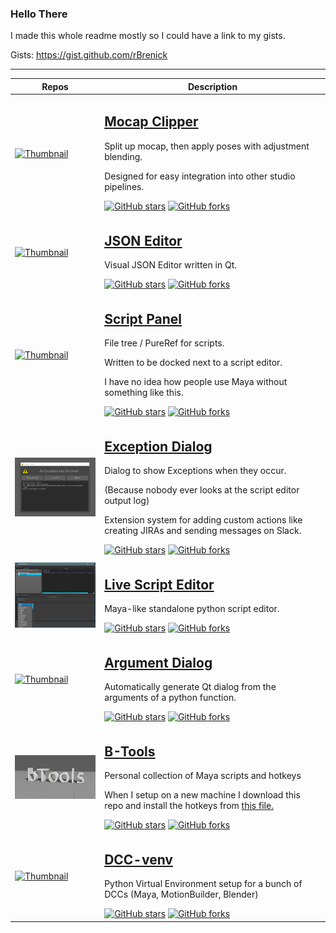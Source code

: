 ### Hello There

I made this whole readme mostly so I could have a link to my gists.

Gists: https://gist.github.com/rBrenick

<hr>


 
<table>
  <thead>
    <tr>
    <th>Repos</th>
    <th>Description</th>
    </tr>
  </thead>
  <tbody>
    <tr>
      <td>
        <a href="https://github.com/rBrenick/mocap-clipper"><img src="https://github.com/rBrenick/mocap-clipper/blob/main/docs/header_image.png" alt="Thumbnail" width="200px"></a>
      </td>
      <td>
        <h2><a href="https://github.com/rBrenick/mocap-clipper">Mocap Clipper</a></h2>
        <p>Split up mocap, then apply poses with adjustment blending.</p>
        <p>Designed for easy integration into other studio pipelines.</p>
        <a href="https://github.com/rBrenick/mocap-clipper/stargazers"><img alt="GitHub stars" src="https://img.shields.io/github/stars/rBrenick/mocap-clipper"></a>
        <a href="https://github.com/rBrenick/mocap-clipper/network"><img alt="GitHub forks" src="https://img.shields.io/github/forks/rBrenick/mocap-clipper"></a>
      </td>
    </tr>
    <tr>
      <td>
        <a href="https://github.com/rBrenick/json-editor"><img src="https://github.com/rBrenick/json-editor/raw/master/docs/header_image.png" alt="Thumbnail" width="200px"></a>
      </td>
      <td>
        <h2><a href="https://github.com/rBrenick/json-editor">JSON Editor</a></h2>
        <p>Visual JSON Editor written in Qt.</p>
        <a href="https://github.com/rBrenick/json-editor/stargazers"><img alt="GitHub stars" src="https://img.shields.io/github/stars/rBrenick/json-editor"></a>
        <a href="https://github.com/rBrenick/json-editor/network"><img alt="GitHub forks" src="https://img.shields.io/github/forks/rBrenick/json-editor"></a>
      </td>
    </tr>
    <tr>
      <td>
        <a href="https://github.com/rBrenick/script-panel"><img src="https://github.com/rBrenick/script-panel/blob/main/docs/header_image.png" alt="Thumbnail" width="200px"></a>
      </td>
      <td>
        <h2><a href="https://github.com/rBrenick/script-panel">Script Panel</a></h2>
        <p>File tree / PureRef for scripts.</p>
        <p>Written to be docked next to a script editor.</p>
        <p>I have no idea how people use Maya without something like this.</p>
        <a href="https://github.com/rBrenick/script-panel/stargazers"><img alt="GitHub stars" src="https://img.shields.io/github/stars/rBrenick/script-panel"></a>
        <a href="https://github.com/rBrenick/script-panel/network"><img alt="GitHub forks" src="https://img.shields.io/github/forks/rBrenick/script-panel"></a>
      </td>
    </tr>
    <tr>
      <td>
        <a href="https://github.com/rBrenick/exception-dialog"><img src="https://github.com/rBrenick/exception-dialog/blob/main/docs/header_image.png" alt="Thumbnail" width="200px"></a>
      </td>
      <td>
        <h2><a href="https://github.com/rBrenick/exception-dialog">Exception Dialog</a></h2>
        <p>Dialog to show Exceptions when they occur.</p>
        <p>(Because nobody ever looks at the script editor output log)</p>
        <p>Extension system for adding custom actions like creating JIRAs and sending messages on Slack.</p>
        <a href="https://github.com/rBrenick/exception-dialog/stargazers"><img alt="GitHub stars" src="https://img.shields.io/github/stars/rBrenick/exception-dialog"></a>
        <a href="https://github.com/rBrenick/exception-dialog/network"><img alt="GitHub forks" src="https://img.shields.io/github/forks/rBrenick/exception-dialog"></a>
      </td>
    </tr>
    <tr>
     <td>
        <a href="https://github.com/rBrenick/live-script-editor"><img src="https://github.com/rBrenick/live-script-editor/raw/master/docs/tool_screenshot.png" alt="Thumbnail" width="200px"></a>
      </td>
      <td>
        <h2><a href="https://github.com/rBrenick/live-script-editor">Live Script Editor</a></h2>
        <p>Maya-like standalone python script editor.</p>
        <a href="https://github.com/rBrenick/live-script-editor/stargazers"><img alt="GitHub stars" src="https://img.shields.io/github/stars/rBrenick/live-script-editor"></a>
        <a href="https://github.com/rBrenick/live-script-editor/network"><img alt="GitHub forks" src="https://img.shields.io/github/forks/rBrenick/live-script-editor"></a>
      </td>
    </tr>
    <tr>
      <td>
        <a href="https://github.com/rBrenick/argument-dialog"><img src="https://github.com/rBrenick/argument-dialog/raw/master/docs/tool_screenshot.png" alt="Thumbnail" width="200px"></a>
      </td>
      <td>
        <h2><a href="https://github.com/rBrenick/argument-dialog">Argument Dialog</a></h2>
        <p>Automatically generate Qt dialog from the arguments of a python function.</p>
        <a href="https://github.com/rBrenick/argument-dialog/stargazers"><img alt="GitHub stars" src="https://img.shields.io/github/stars/rBrenick/argument-dialog"></a>
        <a href="https://github.com/rBrenick/argument-dialog/network"><img alt="GitHub forks" src="https://img.shields.io/github/forks/rBrenick/argument-dialog"></a>
      </td>
    </tr>
    <tr>
      <td>
        <a href="https://github.com/rBrenick/b-tools"><img src="https://github.com/rBrenick/b-tools/raw/master/docs/header_image.png" alt="Thumbnail" width="200px"></a>
      </td>
      <td>
        <h2><a href="https://github.com/rBrenick/b-tools">B-Tools</a></h2>
        <p>Personal collection of Maya scripts and hotkeys</p>
        <p>When I setup on a new machine I download this repo and install the hotkeys from <a href="https://github.com/rBrenick/b-tools/blob/master/b_tools/utilities/hotkeys.py">this file.</a></p>
        <a href="https://github.com/rBrenick/b-tools/stargazers"><img alt="GitHub stars" src="https://img.shields.io/github/stars/rBrenick/b-tools"></a>
        <a href="https://github.com/rBrenick/b-tools/network"><img alt="GitHub forks" src="https://img.shields.io/github/forks/rBrenick/b-tools"></a>
      </td>
    </tr>
    <tr>
      <td>
        <a href="https://github.com/rBrenick/dcc-venv"><img src="https://github.com/rBrenick/dcc-venv/blob/master/docs/header_image.png" alt="Thumbnail" width="200px"></a>
      </td>
      <td>
        <h2><a href="https://github.com/rBrenick/dcc-venv">DCC-venv </a></h2>
        <p>Python Virtual Environment setup for a bunch of DCCs (Maya, MotionBuilder, Blender)</p>
        <a href="https://github.com/rBrenick/dcc-venv/stargazers"><img alt="GitHub stars" src="https://img.shields.io/github/stars/rBrenick/dcc-venv"></a>
        <a href="https://github.com/rBrenick/dcc-venv/network"><img alt="GitHub forks" src="https://img.shields.io/github/forks/rBrenick/dcc-venv"></a>
      </td>
    </tr>
  </tbody>
</table>

<!--
🖥📃📮📁

**rBrenick/rBrenick** is a ✨ _special_ ✨ repository because its `README.md` (this file) appears on your GitHub profile.

Here are some ideas to get you started:

- 🔭 I’m currently working on ...
- 🌱 I’m currently learning ...
- 👯 I’m looking to collaborate on ...
- 🤔 I’m looking for help with ...
- 💬 Ask me about ...
- 📫 How to reach me: ...
- 😄 Pronouns: ...
- ⚡ Fun fact: ...
-->

